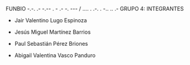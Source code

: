 FUNBIO 
-.-. .- -.-- . - .- -. --- / .... . .-. . -.. .. .- 
 GRUPO 4: INTEGRANTES 
 - Jair Valentino Lugo Espinoza

- Jesús Miguel Martínez Barrios 

- Paul Sebastián Pérez Briones 

- Abigail Valentina Vasco Panduro

